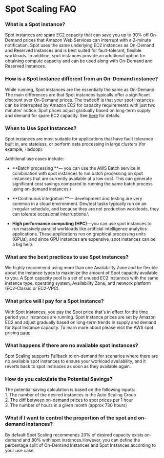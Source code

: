 # Spot Scaling FAQ

### **What is a Spot instance?**

Spot instances are spare EC2 capacity that can save you up to 90% off On-Demand prices that Amazon Web Services can interrupt with a 2-minute notification. Spot uses the same underlying EC2 instances as On-Demand and Reserved Instances and is best suited for fault-tolerant, flexible workloads. In addition, spot instances provide an additional option for obtaining compute capacity and can be used along with On-Demand and Reserved Instances.

### **How is a Spot instance different from an On-Demand instance?**

While running, Spot instances are the essentially the same as On-Demand. The main differences are that Spot instances typically offer a significant discount over On-Demand prices. The tradeoff is that your spot instances can be interrupted by Amazon EC2 for capacity requirements with just two minutes' notice. Spot prices adjust gradually based on long-term supply and demand for spare EC2 capacity. See [here](https://www.amazonaws.cn/en/ec2/spot-instances) for details.

### **When to Use Spot Instances?**

Spot instances are most suitable for applications that have fault tolerance built in, are stateless, or perform data processing in large clusters (for example, Hadoop). 

Additional use cases include:

* **Batch processing **— you can use the AWS Batch service in combination with spot instances to run batch processing on spot instances that are currently available at a low cost. This can generate significant cost savings compared to running the same batch process using on-demand instances.\

* **Continuous integration **— development and testing are very common in a cloud environment. Dev/test tasks typically run on an irregular schedule, and because they are not production workloads, they can tolerate occasional interruptions.\

* **High performance computing (HPC)**—you can use spot instances to run massively parallel workloads like artificial intelligence analytics applications. These applications run on graphical processing units (GPUs), and since GPU instances are expensive, spot instances can be a big help.

### **What are the best practices to use Spot instances?**

We highly recommend using more than one Availability Zone and be flexible about the instance types to maximize the amount of Spot capacity available to you. A Spot capacity pool is a set of unused EC2 instances with the same instance type, operating system, Availability Zone, and network platform (EC2-Classic or EC2-VPC). 

### **What price will I pay for a Spot instance?**

With Spot Instances, you pay the Spot price that's in effect for the time period your instances are running. Spot Instance prices are set by Amazon EC2 and adjust gradually based on long-term trends in supply and demand for Spot Instance capacity. To learn more about please visit the AWS spot pricing [page](https://aws.amazon.com/ec2/spot/instance-advisor/).

### **What happens if there are no available spot instances?**

Spot Scaling supports Fallback to on-demand for scenarios where there are no available spot instances to ensure your workload availability, and it reverts back to spot instnaces as soon as they available again.

### **How do you calculate the Potential Savings?**

The potential saving calculation is based on the following inputs:\
 1\. The number of the desired instances in the Auto Scaling Group\
 2\. The diff between on-demand prices to spot prices per 1 hour\
 3\. The number of hours in a given month (approx 730 hours)

### **What if I want to control the proportion of the spot and on-demand instances?**

By default Spot Scaling recommends 20% of desired capacity exists on-demand and 80% with spot instances.However, you can define the percentage split of On-Demand Instances and Spot Instances according to your use case.

